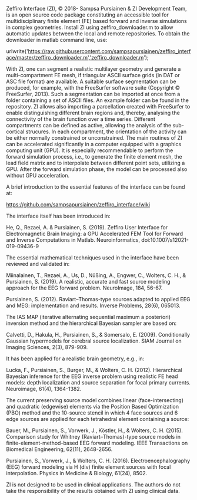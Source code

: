 Zeffiro Interface (ZI), © 2018- Sampsa Pursiainen & ZI Development Team,
is an open source code package constituting an accessible tool for 
multidisciplinary finite element (FE) based forward and inverse
simulations in complex geometries. Install ZI using zeffiro_downloader.m 
to allow automatic updates between the local and remote repositories. To 
obtain the downloader in matlab command line, use: 

urlwrite('https://raw.githubusercontent.com/sampsapursiainen/zeffiro_interface/master/zeffiro_downloader.m','zeffiro_downloader.m');

With ZI, one can segment a realistic multilayer geometry and generate a
multi-compartment FE mesh, if triangular ASCII surface grids (in DAT or
ASC file format) are available. A suitable surface segmentation can be
produced, for example, with the FreeSurfer software suite (Copyright ©
FreeSurfer, 2013). Such a segmentation can be imported at once from a
folder containing a set of ASCII files. An example folder can be found in
the repository.  ZI allows also importing a parcellation created with
FreeSurfer to enable distinguishing different brain regions and, thereby,
analysing the connectivity of the brain function over a time series.
Different compartments can be defined as active, allowing the analysis of
the sub-cortical strucures. In each compartment, the orientation of the
activity can be either normally constrained or unconstrained. The main
routines of ZI can be accelerated significantly in a computer equipped
with a graphics computing unit (GPU). It is especially recommendable to
perform the forward simulation process, i.e., to generate the finite 
element mesh, the lead field matrix and to interpolate between different 
point sets, utilizing a GPU. After the forward simulation phase, the 
model can be processed also without GPU acceleration.

A brief introduction to the essential features of the interface can be
found at:

https://github.com/sampsapursiainen/zeffiro_interface/wiki

The interface itself has been introduced in:

He, Q., Rezaei, A. & Pursiainen, S. (2019). Zeffiro User Interface for
Electromagnetic Brain Imaging: a GPU Accelerated FEM Tool for Forward and
Inverse Computations in Matlab. Neuroinformatics,
doi:10.1007/s12021-019-09436-9

The essential mathematical techniques used in the interface have been
reviewed and validated in:

Miinalainen, T., Rezaei, A., Us, D., Nüßing, A., Engwer, C., Wolters, C.
H., & Pursiainen, S. (2019). A realistic, accurate and fast source
modeling approach for the EEG forward problem. NeuroImage, 184, 56-67.

Pursiainen, S. (2012). Raviart–Thomas-type sources adapted to applied EEG
and MEG: implementation and results. Inverse Problems, 28(6), 065013.

The IAS MAP (iterative alternating sequential maximum a posteriori)
inversion method and the hierarchical Bayesian sampler are based on:

Calvetti, D., Hakula, H., Pursiainen, S., & Somersalo, E. (2009).
Conditionally Gaussian hypermodels for cerebral source localization. SIAM
Journal on Imaging Sciences, 2(3), 879-909.

It has been applied for a realistic brain geometry, e.g., in:

Lucka, F., Pursiainen, S., Burger, M., & Wolters, C. H. (2012).
Hierarchical Bayesian inference for the EEG inverse problem using
realistic FE head models: depth localization and source separation for
focal primary currents. Neuroimage, 61(4), 1364-1382.

The current preserving source model combines linear (face-intersecting)
and quadratic (edgewise) elements via the Position Based Optimization
(PBO) method and the 10-source stencil in which 4 face sources and 6 edge
sources are applied for each tetrahedral element containing a source:

Bauer, M., Pursiainen, S., Vorwerk, J., Köstler, H., & Wolters, C. H.
(2015). Comparison study for Whitney (Raviart–Thomas)-type source models
in finite-element-method-based EEG forward modeling. IEEE Transactions on
Biomedical Engineering, 62(11), 2648-2656.

Pursiainen, S., Vorwerk, J., & Wolters, C. H. (2016).
Electroencephalography (EEG) forward modeling via H (div) finite element
sources with focal interpolation. Physics in Medicine & Biology, 61(24),
8502.

ZI is not designed to be used in clinical applications. The authors do not
take the responsibility of the results obtained with ZI using clinical
data.

